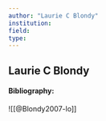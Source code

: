 ```yaml
---
author: "Laurie C Blondy"
institution:
field:
type:
---
```


## Laurie C Blondy
#### Bibliography:

![[@Blondy2007-lo]]